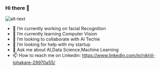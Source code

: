 ### Hi there 👋
![alt-text](https://github.com/nikhil2020/Detection_of_parking_space_DL_Project/blob/master/AI.jpg)
- 🔭 I’m currently working on facial Recognition 
- 🌱 I’m currently learning Computer Vision
- 👯 I’m looking to collaborate with AI Techie
- 🤔 I’m looking for help with my startup
- 💬 Ask me about AI,Data Science,Machine Learning
- 📫 How to reach me on Linkedin: https://www.linkedin.com/in/nikhil-lohakare-29970a55/

<!--
**nikhil2020/nikhil2020** is a ✨ _special_ ✨ repository because its `README.md` (this file) appears on your GitHub profile.

Here are some ideas to get you started:


- 😄 Pronouns: ...
- ⚡ Fun fact: ...
-->
